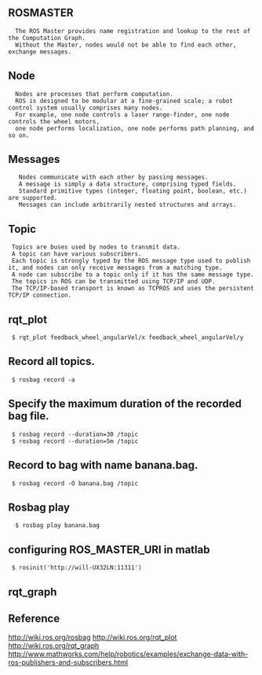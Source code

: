 ## ROSMASTER
      The ROS Master provides name registration and lookup to the rest of the Computation Graph. 
      Without the Master, nodes would not be able to find each other, exchange messages. 

## Node
      Nodes are processes that perform computation. 
      ROS is designed to be modular at a fine-grained scale; a robot control system usually comprises many nodes. 
      For example, one node controls a laser range-finder, one node controls the wheel motors, 
      one node performs localization, one node performs path planning, and so on. 

## Messages
       Nodes communicate with each other by passing messages. 
       A message is simply a data structure, comprising typed fields. 
       Standard primitive types (integer, floating point, boolean, etc.) are supported. 
       Messages can include arbitrarily nested structures and arrays.

## Topic 
     Topics are buses used by nodes to transmit data. 
     A topic can have various subscribers.
     Each topic is strongly typed by the ROS message type used to publish it, and nodes can only receive messages from a matching type. 
     A node can subscribe to a topic only if it has the same message type.
     The topics in ROS can be transmitted using TCP/IP and UDP. 
     The TCP/IP-based transport is known as TCPROS and uses the persistent TCP/IP connection. 
     
## rqt_plot
     $ rqt_plot feedback_wheel_angularVel/x feedback_wheel_angularVel/y 

## Record all topics.
     $ rosbag record -a

## Specify the maximum duration of the recorded bag file.
     $ rosbag record --duration=30 /topic
     $ rosbag record --duration=5m /topic

## Record to bag with name banana.bag.
     $ rosbag record -O banana.bag /topic  

## Rosbag play
      $ rosbag play banana.bag

## configuring ROS_MASTER_URI in matlab
     $ rosinit('http://will-UX32LN:11311')

## rqt_graph
     
## Reference

http://wiki.ros.org/rosbag
http://wiki.ros.org/rqt_plot
http://wiki.ros.org/rqt_graph
http://www.mathworks.com/help/robotics/examples/exchange-data-with-ros-publishers-and-subscribers.html
     
